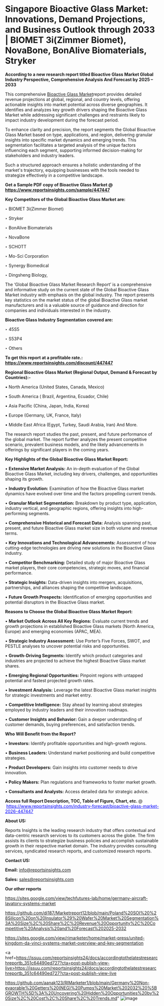 # Singapore Bioactive Glass Market: Innovations, Demand Projections, and Business Outlook through 2033 | BIOMET 3i(Zimmer Biomet), NovaBone, BonAlive Biomaterials, Stryker

<strong>According to a new research report titled Bioactive Glass Market Global Industry Perspective, Comprehensive Analysis And Forecast by 2025 – 2033</strong>

This comprehensive <a href=https://www.reportsinsights.com/sample/447447>Bioactive Glass Market</a>report provides detailed revenue projections at global, regional, and country levels, offering actionable insights into market potential across diverse geographies. It identifies and analyzes key growth drivers shaping the Bioactive Glass Market while addressing significant challenges and restraints likely to impact industry development during the forecast period.

To enhance clarity and precision, the report segments the Global Bioactive Glass Market based on type, applications, and region, delivering granular insights into specific market dynamics and emerging trends. This segmentation facilitates a targeted analysis of the unique factors influencing each segment, supporting informed decision-making for stakeholders and industry leaders.

Such a structured approach ensures a holistic understanding of the market's trajectory, equipping businesses with the tools needed to strategize effectively in a competitive landscape.

<strong>Get a Sample PDF copy of Bioactive Glass Market </strong><strong>@<a href=https://www.reportsinsights.com/sample/447447 style=color:#0000ff;> https://www.reportsinsights.com/sample/447447</a></strong></font>

<strong>Key Competitors of the Global Bioactive Glass Market are:</strong>

‣ BIOMET 3i(Zimmer Biomet)

‣ Stryker

‣ BonAlive Biomaterials

‣ NovaBone

‣ SCHOTT

‣ Mo-Sci Corporation

‣ Synergy Biomedical

‣ Dingsheng Biology,

The ‘Global Bioactive Glass Market Research Report’ is a comprehensive and informative study on the current state of the Global Bioactive Glass Market industry with emphasis on the global industry. The report presents key statistics on the market status of the global Bioactive Glass market manufacturers and is a valuable source of guidance and direction for companies and individuals interested in the industry.

<strong>Bioactive Glass Industry Segmentation covered are:</strong>

‣ 45S5

‣ S53P4

‣ Others

<strong>To get this report at a profitable rate.: <a href=https://www.reportsinsights.com/discount/447447 style=color:#0000ff;>https://www.reportsinsights.com/discount/447447</a></strong></font>

<strong>Regional Bioactive Glass Market (Regional Output, Demand &amp; Forecast by Countries):-</strong>

• North America (United States, Canada, Mexico)

• South America ( Brazil, Argentina, Ecuador, Chile)

• Asia Pacific (China, Japan, India, Korea)

• Europe (Germany, UK, France, Italy)

• Middle East Africa (Egypt, Turkey, Saudi Arabia, Iran) And More.

The research report studies the past, present, and future performance of the global market. The report further analyzes the present competitive scenario, prevalent business models, and the likely advancements in offerings by significant players in the coming years.

<strong>Key Highlights of the Global Bioactive Glass Market Report:</strong>

• <strong>Extensive Market Analysis:</strong> An in-depth evaluation of the Global Bioactive Glass Market, including key drivers, challenges, and opportunities shaping its growth.

• <strong>Industry Evolution:</strong> Examination of how the Bioactive Glass market dynamics have evolved over time and the factors propelling current trends.

• <strong>Granular Market Segmentation:</strong> Breakdown by product type, application, industry vertical, and geographic regions, offering insights into high-performing segments.

• <strong>Comprehensive Historical and Forecast Data:</strong> Analysis spanning past, present, and future Bioactive Glass market size in both volume and revenue terms.

• <strong>Key Innovations and Technological Advancements:</strong> Assessment of how cutting-edge technologies are driving new solutions in the Bioactive Glass industry.

• <strong>Competitor Benchmarking:</strong> Detailed study of major Bioactive Glass market players, their core competencies, strategic moves, and financial performance.

• <strong>Strategic Insights:</strong> Data-driven insights into mergers, acquisitions, partnerships, and alliances shaping the competitive landscape.

• <strong>Future Growth Prospects:</strong> Identification of emerging opportunities and potential disruptors in the Bioactive Glass market.

<strong>Reasons to Choose the Global Bioactive Glass Market Report:</strong>

• <strong>Market Outlook Across All Key Regions:</strong> Evaluate current trends and growth projections in established Bioactive Glass markets (North America, Europe) and emerging economies (APAC, MEA).

• <strong>Strategic Industry Assessment:</strong> Use Porter’s Five Forces, SWOT, and PESTLE analyses to uncover potential risks and opportunities.

• <strong>Growth-Driving Segments:</strong> Identify which product categories and industries are projected to achieve the highest Bioactive Glass market shares.

• <strong>Emerging Regional Opportunities:</strong> Pinpoint regions with untapped potential and fastest projected growth rates.

• <strong>Investment Analysis:</strong> Leverage the latest Bioactive Glass market insights for strategic investments and market entry.

• <strong>Competitive Intelligence:</strong> Stay ahead by learning about strategies employed by industry leaders and their innovation roadmaps.

• <strong>Customer Insights and Behavior:</strong> Gain a deeper understanding of customer demands, buying preferences, and satisfaction trends.

<strong>Who Will Benefit from the Report?</strong>

• <strong>Investors:</strong> Identify profitable opportunities and high-growth regions.

• <strong>Business Leaders:</strong> Understand market positioning and build competitive strategies.

• <strong>Product Developers:</strong> Gain insights into customer needs to drive innovation.

• <strong>Policy Makers:</strong> Plan regulations and frameworks to foster market growth.

• <strong>Consultants and Analysts:</strong> Access detailed data for strategic advice.
</ul>
<strong>Access full Report Description, TOC, Table of Figure, Chart, etc. </strong>@  <a href=https://www.reportsinsights.com/industry-forecast/bioactive-glass-market-2026-447447 style=color:#0000ff;>https://www.reportsinsights.com/industry-forecast/bioactive-glass-market-2026-447447</a></font>

<strong><strong>About US</strong>:</strong>

Reports Insights is the leading research industry that offers contextual and data-centric research services to its customers across the globe. The firm assists its clients to strategize business policies and accomplish sustainable growth in their respective market domain. The industry provides consulting services, syndicated research reports, and customized research reports.

<strong>Contact US:</strong>

<p class=""""><b>Email:</b> <a href=mailto:info@reportsinsights.com>info@reportsinsights.com</a></p>
<p class=""""><b>Sales:</b> <a href=mailto:sales@reportsinsights.com>sales@reportsinsights.com</a></p>

<strong>Our other reports</strong>

<a href=https://sites.google.com/view/techfutures-lab/home/germany-aircraft-lavatory-systems-market>https://sites.google.com/view/techfutures-lab/home/germany-aircraft-lavatory-systems-market</a>

<a href=https://github.com/di187/Marketreport12/blob/main/Poland%20SOI%20%28Silicon%20on%20Insulator%29%20Wafer%20Market%20Segmentation%3A%20Size%2C%20Share%2C%20Revenue%20Opportunity%2C%20Competitive%20Analysis%20and%20Forecast%202025-2032>https://github.com/di187/Marketreport12/blob/main/Poland%20SOI%20%28Silicon%20on%20Insulator%29%20Wafer%20Market%20Segmentation%3A%20Size%2C%20Share%2C%20Revenue%20Opportunity%2C%20Competitive%20Analysis%20and%20Forecast%202025-2032</a>

<a href=https://sites.google.com/view/rimarketer/home/market-press/united-kingdom-da-vinci-systems-market-overview-and-key-segmentation>https://sites.google.com/view/rimarketer/home/market-press/united-kingdom-da-vinci-systems-market-overview-and-key-segmentation</a>

<a href=https://issuu.com/reportsinsights24/docs/accordingtothelatestresearchreportb_351c64490ed727?cta=post-publish-view-live>https://issuu.com/reportsinsights24/docs/accordingtothelatestresearchreportb_351c64490ed727?cta=post-publish-view-live</a>

<a href=https://github.com/aanak123/RIMarketer1/blob/main/Germany%20Non-evaorable%20Getters%20(NEG)%20Pumps%20Market%202032%20%5BGROWTH%5D%3A%20Uncovering%20Hidden%20Opportunities%20by%20Size%2C%20Cost%2C%20Share%2C%20Trends.md>https://github.com/aanak123/RIMarketer1/blob/main/Germany%20Non-evaorable%20Getters%20(NEG)%20Pumps%20Market%202032%20%5BGROWTH%5D%3A%20Uncovering%20Hidden%20Opportunities%20by%20Size%2C%20Cost%2C%20Share%2C%20Trends.md</a>"
![image](https://github.com/user-attachments/assets/a7f3239e-4e34-4efa-89a9-8318ba8b37f8)
